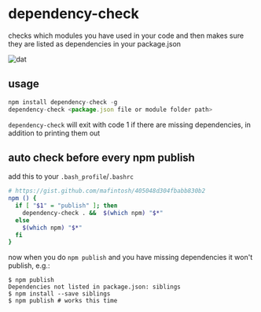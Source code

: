 # dependency-check

checks which modules you have used in your code and then makes sure they are listed as dependencies in your package.json

![dat](http://img.shields.io/badge/Development%20sponsored%20by-dat-green.svg?style=flat)

## usage

```js
npm install dependency-check -g
dependency-check <package.json file or module folder path>
```

`dependency-check` will exit with code 1 if there are missing dependencies, in addition to printing them out

## auto check before every npm publish

add this to your `.bash_profile`/`.bashrc`

```sh
# https://gist.github.com/mafintosh/405048d304fbabb830b2
npm () {
  if [ "$1" = "publish" ]; then
    dependency-check . &&  $(which npm) "$*"
  else
    $(which npm) "$*"
  fi
}
```

now when you do `npm publish` and you have missing dependencies it won't publish, e.g.:

```
$ npm publish
Dependencies not listed in package.json: siblings
$ npm install --save siblings
$ npm publish # works this time
```

